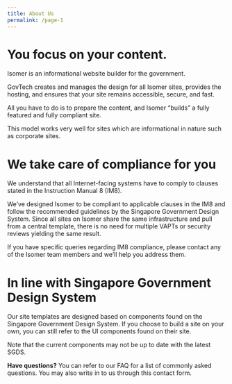 ```yaml
---
title: About Us
permalink: /page-1
---
```

# **You focus on your content.**
Isomer is an informational website builder for the government.

GovTech creates and manages the design for all Isomer sites, provides the hosting, and ensures that your site remains accessible, secure, and fast.

All you have to do is to prepare the content, and Isomer “builds” a fully featured and fully compliant site.

This model works very well for sites which are informational in nature such as corporate sites.

# **We take care of compliance for you**
We understand that all Internet-facing systems have to comply to clauses stated in the Instruction Manual 8 (IM8).

We’ve designed Isomer to be compliant to applicable clauses in the IM8 and follow the recommended guidelines by the Singapore Government Design System. Since all sites on Isomer share the same infrastructure and pull from a central template, there is no need for multiple VAPTs or security reviews yielding the same result.

If you have specific queries regarding IM8 compliance, please contact any of the Isomer team members and we’ll help you address them.

# **In line with Singapore Government Design System**
Our site templates are designed based on components found on the Singapore Government Design System. If you choose to build a site on your own, you can still refer to the UI components found on their site.

Note that the current components may not be up to date with the latest SGDS.

**Have questions?**
You can refer to our FAQ for a list of commonly asked questions. You may also write in to us through this contact form.